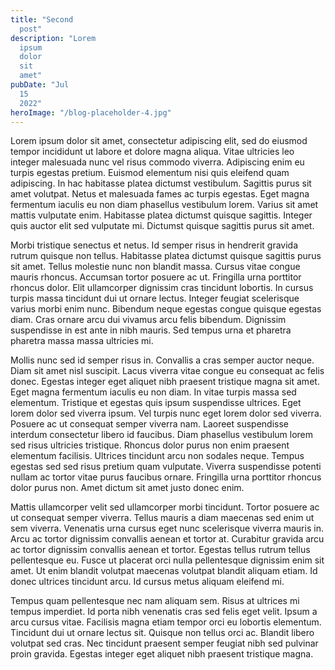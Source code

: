 ```yaml
---
title: "Second
  post"
description: "Lorem
  ipsum
  dolor
  sit
  amet"
pubDate: "Jul
  15
  2022"
heroImage: "/blog-placeholder-4.jpg"
---
```


Lorem
ipsum
dolor
sit
amet,
consectetur
adipiscing
elit,
sed
do
eiusmod
tempor
incididunt
ut
labore
et
dolore
magna
aliqua.
Vitae
ultricies
leo
integer
malesuada
nunc
vel
risus
commodo
viverra.
Adipiscing
enim
eu
turpis
egestas
pretium.
Euismod
elementum
nisi
quis
eleifend
quam
adipiscing.
In
hac
habitasse
platea
dictumst
vestibulum.
Sagittis
purus
sit
amet
volutpat.
Netus
et
malesuada
fames
ac
turpis
egestas.
Eget
magna
fermentum
iaculis
eu
non
diam
phasellus
vestibulum
lorem.
Varius
sit
amet
mattis
vulputate
enim.
Habitasse
platea
dictumst
quisque
sagittis.
Integer
quis
auctor
elit
sed
vulputate
mi.
Dictumst
quisque
sagittis
purus
sit
amet.

Morbi
tristique
senectus
et
netus.
Id
semper
risus
in
hendrerit
gravida
rutrum
quisque
non
tellus.
Habitasse
platea
dictumst
quisque
sagittis
purus
sit
amet.
Tellus
molestie
nunc
non
blandit
massa.
Cursus
vitae
congue
mauris
rhoncus.
Accumsan
tortor
posuere
ac
ut.
Fringilla
urna
porttitor
rhoncus
dolor.
Elit
ullamcorper
dignissim
cras
tincidunt
lobortis.
In
cursus
turpis
massa
tincidunt
dui
ut
ornare
lectus.
Integer
feugiat
scelerisque
varius
morbi
enim
nunc.
Bibendum
neque
egestas
congue
quisque
egestas
diam.
Cras
ornare
arcu
dui
vivamus
arcu
felis
bibendum.
Dignissim
suspendisse
in
est
ante
in
nibh
mauris.
Sed
tempus
urna
et
pharetra
pharetra
massa
massa
ultricies
mi.

Mollis
nunc
sed
id
semper
risus
in.
Convallis
a
cras
semper
auctor
neque.
Diam
sit
amet
nisl
suscipit.
Lacus
viverra
vitae
congue
eu
consequat
ac
felis
donec.
Egestas
integer
eget
aliquet
nibh
praesent
tristique
magna
sit
amet.
Eget
magna
fermentum
iaculis
eu
non
diam.
In
vitae
turpis
massa
sed
elementum.
Tristique
et
egestas
quis
ipsum
suspendisse
ultrices.
Eget
lorem
dolor
sed
viverra
ipsum.
Vel
turpis
nunc
eget
lorem
dolor
sed
viverra.
Posuere
ac
ut
consequat
semper
viverra
nam.
Laoreet
suspendisse
interdum
consectetur
libero
id
faucibus.
Diam
phasellus
vestibulum
lorem
sed
risus
ultricies
tristique.
Rhoncus
dolor
purus
non
enim
praesent
elementum
facilisis.
Ultrices
tincidunt
arcu
non
sodales
neque.
Tempus
egestas
sed
sed
risus
pretium
quam
vulputate.
Viverra
suspendisse
potenti
nullam
ac
tortor
vitae
purus
faucibus
ornare.
Fringilla
urna
porttitor
rhoncus
dolor
purus
non.
Amet
dictum
sit
amet
justo
donec
enim.

Mattis
ullamcorper
velit
sed
ullamcorper
morbi
tincidunt.
Tortor
posuere
ac
ut
consequat
semper
viverra.
Tellus
mauris
a
diam
maecenas
sed
enim
ut
sem
viverra.
Venenatis
urna
cursus
eget
nunc
scelerisque
viverra
mauris
in.
Arcu
ac
tortor
dignissim
convallis
aenean
et
tortor
at.
Curabitur
gravida
arcu
ac
tortor
dignissim
convallis
aenean
et
tortor.
Egestas
tellus
rutrum
tellus
pellentesque
eu.
Fusce
ut
placerat
orci
nulla
pellentesque
dignissim
enim
sit
amet.
Ut
enim
blandit
volutpat
maecenas
volutpat
blandit
aliquam
etiam.
Id
donec
ultrices
tincidunt
arcu.
Id
cursus
metus
aliquam
eleifend
mi.

Tempus
quam
pellentesque
nec
nam
aliquam
sem.
Risus
at
ultrices
mi
tempus
imperdiet.
Id
porta
nibh
venenatis
cras
sed
felis
eget
velit.
Ipsum
a
arcu
cursus
vitae.
Facilisis
magna
etiam
tempor
orci
eu
lobortis
elementum.
Tincidunt
dui
ut
ornare
lectus
sit.
Quisque
non
tellus
orci
ac.
Blandit
libero
volutpat
sed
cras.
Nec
tincidunt
praesent
semper
feugiat
nibh
sed
pulvinar
proin
gravida.
Egestas
integer
eget
aliquet
nibh
praesent
tristique
magna.
